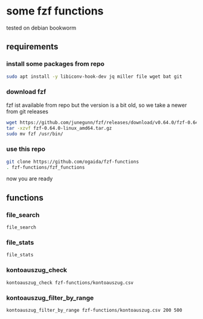# some fzf functions

tested on debian bookworm

## requirements

### install some packages from repo

```bash
sudo apt install -y libiconv-hook-dev jq miller file wget bat git
```

### download fzf

fzf ist available from repo but the version is a bit old, so we take a newer from git releases

```bash
wget https://github.com/junegunn/fzf/releases/download/v0.64.0/fzf-0.64.0-linux_amd64.tar.gz
tar -xzvf fzf-0.64.0-linux_amd64.tar.gz
sudo mv fzf /usr/bin/
```

### use this repo

```bash
git clone https://github.com/ogaida/fzf-functions
. fzf-functions/fzf_functions
```
now you are ready

## functions

### file_search

`file_search`

### file_stats

`file_stats`

### kontoauszug_check

`kontoauszug_check fzf-functions/kontoauszug.csv`

### kontoauszug_filter_by_range

`kontoauszug_filter_by_range fzf-functions/kontoauszug.csv 200 500`